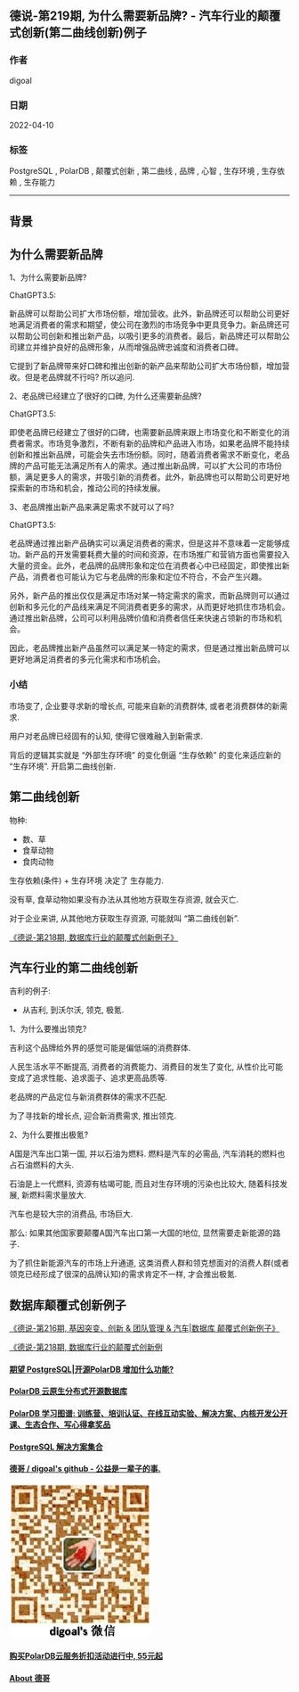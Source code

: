 ## 德说-第219期, 为什么需要新品牌? - 汽车行业的颠覆式创新(第二曲线创新)例子       
                
### 作者                
digoal                
                
### 日期                
2022-04-10               
                
### 标签                
PostgreSQL , PolarDB , 颠覆式创新 , 第二曲线 , 品牌 , 心智 , 生存环境 , 生存依赖 , 生存能力           
                
----                
                
## 背景      
    
## 为什么需要新品牌    
    
1、为什么需要新品牌?     
    
ChatGPT3.5:     
    
新品牌可以帮助公司扩大市场份额，增加营收。此外，新品牌还可以帮助公司更好地满足消费者的需求和期望，使公司在激烈的市场竞争中更具竞争力。新品牌还可以帮助公司创新和推出新产品，以吸引更多的消费者。最后，新品牌还可以帮助公司建立并维护良好的品牌形象，从而增强品牌忠诚度和消费者口碑。    
    
它提到了新品牌带来好口碑和推出创新的新产品来帮助公司扩大市场份额，增加营收。但是老品牌就不行吗?  所以追问.    
    
2、老品牌已经建立了很好的口碑, 为什么还需要新品牌?     
    
ChatGPT3.5:    
    
即使老品牌已经建立了很好的口碑，也需要新品牌来跟上市场变化和不断变化的消费者需求。市场竞争激烈，不断有新的品牌和产品进入市场，如果老品牌不能持续创新和推出新品牌，可能会失去市场份额。同时，随着消费者需求不断变化，老品牌的产品可能无法满足所有人的需求。通过推出新品牌，可以扩大公司的市场份额，满足更多人的需求，并吸引新的消费者。此外，新品牌也可以帮助公司更好地探索新的市场和机会，推动公司的持续发展。    
    
3、老品牌推出新产品来满足需求不就可以了吗?    
    
ChatGPT3.5:     
    
老品牌通过推出新产品确实可以满足消费者的需求，但是这并不意味着一定能够成功。新产品的开发需要耗费大量的时间和资源，在市场推广和营销方面也需要投入大量的资金。此外，老品牌的品牌形象和定位在消费者心中已经固定，即使推出新产品，消费者也可能认为它与老品牌的形象和定位不符合，不会产生兴趣。    
    
另外，新产品的推出仅仅是满足市场对某一特定需求的需求，而新品牌则可以通过创新和多元化的产品线来满足不同消费者更多的需求，从而更好地抓住市场机会。通过推出新品牌，公司可以利用品牌价值和消费者信任来快速占领新的市场和机会。    
    
因此，老品牌推出新产品虽然可以满足某一特定的需求，但是通过推出新品牌可以更好地满足消费者的多元化需求和市场机会。    
    
    
### 小结    
市场变了, 企业要寻求新的增长点, 可能来自新的消费群体, 或者老消费群体的新需求.      
    
用户对老品牌已经固有的认知, 使得它很难融入到新需求.       
    
背后的逻辑其实就是 “外部生存环境” 的变化倒逼 “生存依赖” 的变化来适应新的 “生存环境”. 开启第二曲线创新.       
        
## 第二曲线创新        
物种:         
- 数、草        
- 食草动物        
- 食肉动物        
        
生存依赖(条件) + 生存环境 决定了 生存能力.         
        
没有草, 食草动物如果没有办法从其他地方获取生存资源, 就会灭亡.          
        
对于企业来讲, 从其他地方获取生存资源, 可能就叫 “第二曲线创新”.         
    
[《德说-第218期, 数据库行业的颠覆式创新例子》](../202304/20230404_02.md)      
    
## 汽车行业的第二曲线创新    
    
吉利的例子:     
- 从吉利, 到沃尔沃, 领克, 极氪.      
    
1、为什么要推出领克?       
    
吉利这个品牌给外界的感觉可能是偏低端的消费群体.     
    
人民生活水平不断提高, 消费者的消费能力、消费目的发生了变化, 从性价比可能变成了追求性能、追求面子、追求更高品质等.     
    
老品牌的产品定位与新消费群体的需求不匹配.      
    
为了寻找新的增长点, 迎合新消费需求, 推出领克.        
    
2、为什么要推出极氪?       
       
A国是汽车出口第一国, 并以石油为燃料. 燃料是汽车的必需品, 汽车消耗的燃料也占石油燃料的大头.        
    
石油是上一代燃料, 资源有枯竭可能, 而且对生存环境的污染也比较大, 随着科技发展, 新燃料需求量放大.       
    
汽车也是较大宗的消费品, 市场巨大.       
    
那么: 如果其他国家要颠覆A国汽车出口第一大国的地位, 显然需要走新能源的路子.       
      
为了抓住新能源汽车的市场上升通道, 这类消费人群和领克想面对的消费人群(或者领克已经形成了很深的品牌认知)的需求肯定不一样, 才会推出极氪.        
       
## 数据库颠覆式创新例子  
  
[《德说-第216期, 基因突变、创新 & 团队管理 & 汽车|数据库 颠覆式创新例子》](../202304/20230404_02.md)    
  
[《德说-第218期, 数据库行业的颠覆式创新例](../202304/20230410_02.md)  
  
  
#### [期望 PostgreSQL|开源PolarDB 增加什么功能?](https://github.com/digoal/blog/issues/76 "269ac3d1c492e938c0191101c7238216")
  
  
#### [PolarDB 云原生分布式开源数据库](https://github.com/ApsaraDB "57258f76c37864c6e6d23383d05714ea")
  
  
#### [PolarDB 学习图谱: 训练营、培训认证、在线互动实验、解决方案、内核开发公开课、生态合作、写心得拿奖品](https://www.aliyun.com/database/openpolardb/activity "8642f60e04ed0c814bf9cb9677976bd4")
  
  
#### [PostgreSQL 解决方案集合](../201706/20170601_02.md "40cff096e9ed7122c512b35d8561d9c8")
  
  
#### [德哥 / digoal's github - 公益是一辈子的事.](https://github.com/digoal/blog/blob/master/README.md "22709685feb7cab07d30f30387f0a9ae")
  
  
![digoal's wechat](../pic/digoal_weixin.jpg "f7ad92eeba24523fd47a6e1a0e691b59")
  
  
#### [购买PolarDB云服务折扣活动进行中, 55元起](https://www.aliyun.com/activity/new/polardb-yunparter?userCode=bsb3t4al "e0495c413bedacabb75ff1e880be465a")
  
  
#### [About 德哥](https://github.com/digoal/blog/blob/master/me/readme.md "a37735981e7704886ffd590565582dd0")
  
